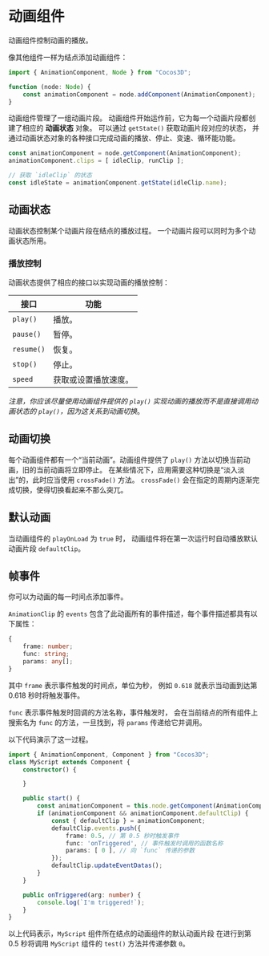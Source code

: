
# 动画组件

动画组件控制动画的播放。

像其他组件一样为结点添加动画组件：

```ts
import { AnimationComponent, Node } from "Cocos3D";

function (node: Node) {
    const animationComponent = node.addComponent(AnimationComponent);
}
```

动画组件管理了一组动画片段。
动画组件开始运作前，它为每一个动画片段都创建了相应的 **动画状态** 对象。
可以通过 `getState()` 获取动画片段对应的状态，
并通过动画状态对象的各种接口完成动画的播放、停止、变速、循环能功能。

```ts
const animationComponent = node.getComponent(AnimationComponent);
animationComponent.clips = [ idleClip, runClip ];

// 获取 `idleClip` 的状态
const idleState = animationComponent.getState(idleClip.name);
```

## 动画状态

动画状态控制某个动画片段在结点的播放过程。
一个动画片段可以同时为多个动画状态所用。

### 播放控制

动画状态提供了相应的接口以实现动画的播放控制：

接口 | 功能 |
---|---
`play()` | 播放。
`pause()` | 暂停。
`resume()` | 恢复。
`stop()` | 停止。
`speed` | 获取或设置播放速度。

*注意，你应该尽量使用动画组件提供的 `play()` 实现动画的播放而不是直接调用动画状态的 `play()`，因为这关系到动画切换*。

## 动画切换

每个动画组件都有一个“当前动画”。动画组件提供了 `play()` 方法以切换当前动画，旧的当前动画将立即停止。
在某些情况下，应用需要这种切换是“淡入淡出”的，此时应当使用 `crossFade()` 方法。
`crossFade()` 会在指定的周期内逐渐完成切换，使得切换看起来不那么突兀。

## 默认动画

当动画组件的 `playOnLoad` 为 `true` 时，
动画组件将在第一次运行时自动播放默认动画片段 `defaultClip`。

## 帧事件

你可以为动画的每一时间点添加事件。

`AnimationClip` 的 `events` 包含了此动画所有的事件描述，每个事件描述都具有以下属性：
```ts
{
    frame: number;
    func: string;
    params: any[];
}
```
其中 `frame` 表示事件触发的时间点，单位为秒，
例如 `0.618` 就表示当动画到达第 0.618 秒时将触发事件。

`func` 表示事件触发时回调的方法名称，事件触发时，
会在当前结点的所有组件上搜索名为 `func` 的方法，一旦找到，将 `params` 传递给它并调用。

以下代码演示了这一过程。

```ts
import { AnimationComponent, Component } from "Cocos3D";
class MyScript extends Component {
    constructor() {

    }

    public start() {
        const animationComponent = this.node.getComponent(AnimationComponent);
        if (animationComponent && animationComponent.defaultClip) {
            const { defaultClip } = animationComponent;
            defaultClip.events.push({
                frame: 0.5, // 第 0.5 秒时触发事件
                func: 'onTriggered', // 事件触发时调用的函数名称
                params: [ 0 ], // 向 `func` 传递的参数
            });
            defaultClip.updateEventDatas();
        }
    }

    public onTriggered(arg: number) {
        console.log(`I'm triggered!`);
    }
}
```

以上代码表示，`MyScript` 组件所在结点的动画组件的默认动画片段
在进行到第 0.5 秒将调用 `MyScript` 组件的 `test()` 方法并传递参数 `0`。